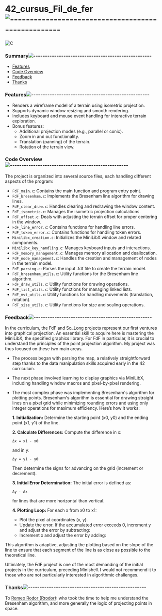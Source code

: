 <div align="left">

# 42_cursus_Fil_de_fer![---------------------------------------------------](https://raw.githubusercontent.com/andreasbm/readme/master/assets/lines/rainbow.png)

<div align="left">

![C](https://img.shields.io/badge/c-%2300599C.svg?style=for-the-badge&logo=c&logoColor=white)

<nav>
    
### Summary![---------------------------------------------------](https://raw.githubusercontent.com/andreasbm/readme/master/assets/lines/rainbow.png)

<ul>
    <li><a href="#features">Features</a></li>
    <li><a href="#code-overview">Code Overview</a></li>
    <li><a href="#feedback">Feedback</a></li>
    <li><a href="#thanks">Thanks</a></li>
</ul>
</nav>

### Features![---------------------------------------------------](https://raw.githubusercontent.com/andreasbm/readme/master/assets/lines/rainbow.png)
<section id="features">

<ul>
    <li>Renders a wireframe model of a terrain using isometric projection.</li>
    <li>Supports dynamic window resizing and smooth rendering.</li>
    <li>Includes keyboard and mouse event handling for interactive terrain exploration.</li>
    <li>Bonus features:
        <ul>
            <li>Additional projection modes (e.g., parallel or conic).</li>
            <li>Zoom in and out functionality.</li>
            <li>Translation (panning) of the terrain.</li>
            <li>Rotation of the terrain view.</li>
        </ul>
    </li>
</ul>

<div align="left">

### Code Overview![---------------------------------------------------](https://raw.githubusercontent.com/andreasbm/readme/master/assets/lines/rainbow.png)
<section id="code-overview">

<p>The project is organized into several source files, each handling different aspects of the program:</p>
<ul>
    <li><code>FdF_main.c</code>: Contains the main function and program entry point.</li>
    <li><code>FdF_bresenham.c</code>: Implements the Bresenham line algorithm for drawing lines.</li>
    <li><code>FdF_clear_draw.c</code>: Handles clearing and redrawing the window content.</li>
    <li><code>FdF_isometric.c</code>: Manages the isometric projection calculations.</li>
    <li><code>FdF_offset.c</code>: Deals with adjusting the terrain offset for proper centering in the window.</li>
    <li><code>FdF_line_error.c</code>: Contains functions for handling line errors.</li>
    <li><code>FdF_token_error.c</code>: Contains functions for handling token errors.</li>
    <li><code>Minilibx_creation.c</code>: Initializes the MiniLibX window and related components.</li>
    <li><code>Minilibx_key_handling.c</code>: Manages keyboard inputs and interactions.</li>
    <li><code>FdF_memory_management.c</code>: Manages memory allocation and deallocation.</li>
    <li><code>FdF_node_management.c</code>: Handles the creation and management of nodes in the terrain model.</li>
    <li><code>FdF_parsing.c</code>: Parses the input .fdf file to create the terrain model.</li>
    <li><code>FdF_bresenham_utils.c</code>: Utility functions for the Bresenham line algorithm.</li>
    <li><code>FdF_draw_utils.c</code>: Utility functions for drawing operations.</li>
    <li><code>FdF_list_utils.c</code>: Utility functions for managing linked lists.</li>
    <li><code>FdF_mvt_utils.c</code>: Utility functions for handling movements (translation, rotation).</li>
    <li><code>FdF_size_utils.c</code>: Utility functions for size and scaling operations.</li>
</ul>

<div align="left">

### Feedback![---------------------------------------------------](https://raw.githubusercontent.com/andreasbm/readme/master/assets/lines/rainbow.png)
<section id="feedback">

<p>
    In the curriculum, the FdF and So_Long projects represent our first ventures into graphical projection. An essential skill to acquire here is mastering the MiniLibX, the specified graphics library. For FdF in particular, it is crucial to understand the principles of the point projection algorithm. My project was thus focused on these two main areas.
</p>
<ul>
    <li>
        <p>The process began with parsing the map, a relatively straightforward step thanks to the data manipulation skills acquired early in the 42 curriculum.</p>
    </li>
    <li>
        <p>The next phase involved learning to display graphics via MiniLibX, including handling window macros and pixel-by-pixel rendering.</p>
    </li>
    <li>
        <p>The most complex phase was implementing Bresenham's algorithm for plotting points. Bresenham's algorithm is essential for drawing straight lines on a pixel grid while minimizing rounding errors and using only integer operations for maximum efficiency. Here’s how it works:</p>
        <p><strong>1. Initialization:</strong> Determine the starting point (x0, y0) and the ending point (x1, y1) of the line.</p>
        <p><strong>2. Calculate Differences:</strong> Compute the difference in x:</p>
        <pre><code>Δx = x1 - x0</code></pre>
        <p>and in y:</p>
        <pre><code>Δy = y1 - y0</code></pre>
        <p>Then determine the signs for advancing on the grid (increment or decrement).</p>
        <p><strong>3. Initial Error Determination:</strong> The initial error is defined as:</p>
        <pre><code>Δy - Δx</code></pre>
        <p>for lines that are more horizontal than vertical.</p>
        <p><strong>4. Plotting Loop:</strong> For each x from x0 to x1:</p>
        <ul>
            <li>Plot the pixel at coordinates (x, y).</li>
            <li>Update the error. If the accumulated error exceeds 0, increment y and adjust the error by subtracting:</li>
            <li>Increment x and adjust the error by adding:</li>
        </ul>
    </li>
</ul>
<p>
    This algorithm is adaptive, adjusting the plotting based on the slope of the line to ensure that each segment of the line is as close as possible to the theoretical line.
</p>
<p>
    Ultimately, the FdF project is one of the most demanding of the initial projects in the curriculum, preceding Minishell. I would not recommend it to those who are not particularly interested in algorithmic challenges.
</p>

<div align="left">

### Thanks![---------------------------------------------------](https://raw.githubusercontent.com/andreasbm/readme/master/assets/lines/rainbow.png)
<section id="thanks">

<p>To <a href="https://github.com/Rrodor">Romeo Rodor (Rrodor)</a>: who took the time to help me understand the Bresenham algorithm, and more generally the logic of projecting points in space.</p>

